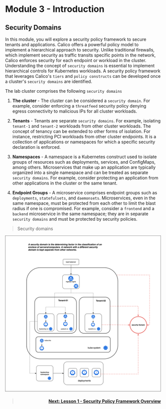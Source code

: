 
# Module 3 - Introduction

## Security Domains

In this module, you will explore a security policy framework to secure tenants and applications. Calico offers a powerful policy model to implement a hierarchical approach to security. Unlike traditional firewalls, which implement security as traffic transits specific points in the network, Calico enforces security for each endpoint or workload in the cluster. Understanding the concept of `security domains` is essential to implement hierarchical controls for Kubernetes workloads. A security policy framework that leverages Calico's `tiers` and `policy constructs` can be developed once a cluster's `security domains` are identified. 

The lab cluster comprises the following `security domains`

1.  **The cluster** - The cluster can be considered a `security domain`. For example, consider enforcing a `threatfeed` security policy denying egress connectivity to malicious IPs for all cluster workloads.

2.  **Tenants** - Tenants are separate `security domains`. For example, isolating `tenant-1` and `tenant-2` workloads from other cluster workloads. The concept of tenancy can be extended to other forms of isolation. For instance, restricting PCI workloads from other cluster endpoints. It is a collection of applications or namespaces for which a specific security declaration is enforced. 

3.  **Namespaces** - A namespace is a Kubernetes construct used to isolate groups of resources such as deployments, services, and ConfigMaps, among others. Microservices that make up an application are typically organized into a single namespace and can be treated as separate `security domains`. For example, consider protecting an application from other applications in the cluster or the same tenant. 

4.  **Endpoint Groups** - A microservice comprises endpoint groups such as `deployments`, `statefulsets`, and `daemonsets`. Microservices, even in the same namespace, must be protected from each other to limit the blast radius if one is compromised. For example, consider a `frontend` and a `backend` microservice in the same namespace; they are in separate `security domains` and must be protected by security policies.   

> Security domains

![Security Domains](images/security-domains.png)

> #### <div align="right">  [Next: Lesson 1 - Security Policy Framework Overview](https://github.com/tigera-cs/quickstart-self-service/blob/main/modules/security-policy-framework-overview.md) </div>


